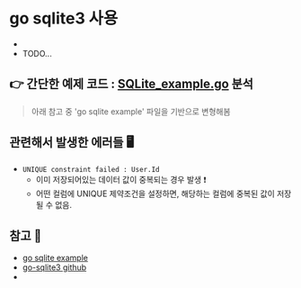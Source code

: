 # go sqlite3 사용

+ 
+ TODO...

## 👉 간단한 예제 코드 : [SQLite_example.go](https://github.com/sujiny-tech/TIL/blob/main/programming/Golang/go-sqlite3/SQLite_example.go) 분석
> 아래 참고 중 'go sqlite example' 파일을 기반으로 변형해봄

## 관련해서 발생한 에러들 🖥
+ `UNIQUE constraint failed : User.Id`
   + 이미 저장되어있는 데이터 값이 중복되는 경우 발생 ❗
   + 어떤 컬럼에 UNIQUE 제약조건을 설정하면, 해당하는 컬럼에 중복된 값이 저장될 수 없음.

## 참고 💫
+ [go sqlite example](https://www.codeproject.com/Articles/5261771/Golang-SQLite-Simple-Example)
+ [go-sqlite3 github](https://github.com/mattn/go-sqlite3)   
+ 
